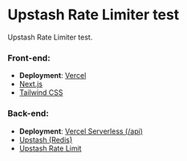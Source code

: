 # Upstash Rate Limiter test

Upstash Rate Limiter test.

### Front-end:

- **Deployment**: [Vercel](https://vercel.com)
- [Next.js](https://nextjs.org)
- [Tailwind CSS](https://tailwindcss.com)

### Back-end:

- **Deployment**: [Vercel Serverless (/api)](https://vercel.com/docs/concepts/functions/serverless-functions)
- [Upstash (Redis)](https://upstash.com)
- [Upstash Rate Limit](https://github.com/upstash/ratelimit)
